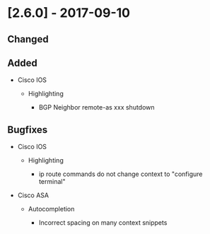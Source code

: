 # [2.6.0] - 2017-09-10

## Changed

## Added

- Cisco IOS

    - Highlighting

        - BGP Neighbor remote-as xxx shutdown

## Bugfixes

- Cisco IOS

    - Highlighting

        - ip route commands do not change context to "configure terminal"

- Cisco ASA

    - Autocompletion

        - Incorrect spacing on many context snippets
